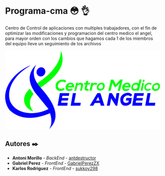 # Programa-cma :flushed: :ok_hand:

Centro de Control de aplicaciones con multiples trabajadores, con el fin de optimizar las modificaciones y programacion del centro medico el angel, para mayor orden con los cambios que hagamos cada 1 de los miembros del equipo lleve un seguimiento de los archivos

![logo del Centro Medico](https://raw.githubusercontent.com/sukkoy298/Programa-cma/master/img/LOGO.png)

## Autores ✒️

-   **Antoni Morillo** - _BackEnd_ - [antdestructor](https://github.com/antdestructor)
-   **Gabriel Perez** - _FrontEnd_ - [GabrielPerezZX](https://github.com/GabrielPerezZX)
-   **Karlos Rodriguez** - _FrontEnd_ - [sukkoy298](https://github.com/sukkoy298)
